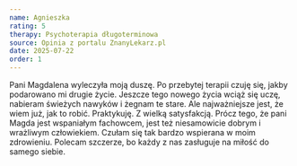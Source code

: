 ```yaml
---
name: Agnieszka
rating: 5
therapy: Psychoterapia długoterminowa
source: Opinia z portalu ZnanyLekarz.pl
date: 2025-07-22
order: 1
---
```

Pani Magdalena wyleczyła moją duszę. Po przebytej terapii czuję się, jakby podarowano mi drugie życie. Jeszcze tego nowego życia wciąż się uczę, nabieram świeżych nawyków i żegnam te stare. Ale najważniejsze jest, że wiem już, jak to robić. Praktykuję. Z wielką satysfakcją. Prócz tego, że pani Magda jest wspaniałym fachowcem, jest też niesamowicie dobrym i wrażliwym człowiekiem. Czułam się tak bardzo wspierana w moim zdrowieniu. Polecam szczerze, bo każdy z nas zasługuje na miłość do samego siebie.

